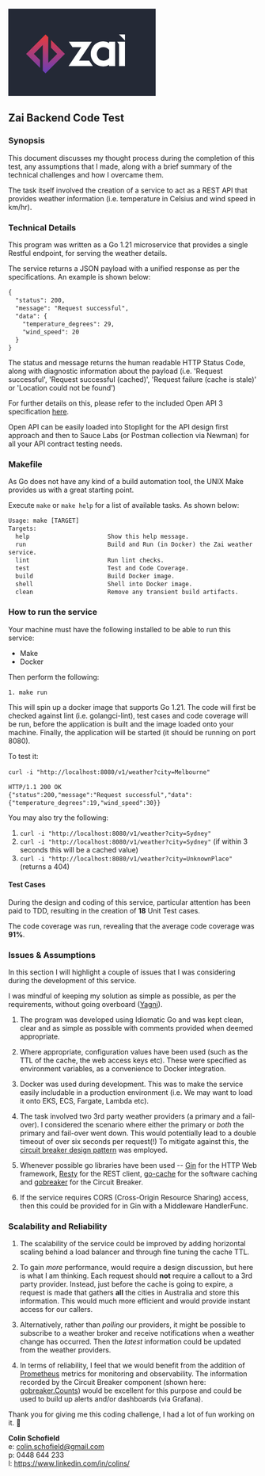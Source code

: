 ![](zai-logo.png)

## Zai Backend Code Test

### Synopsis

This document discusses my thought process during the completion of this test, any assumptions that I made, along with a brief summary of the technical challenges and how I overcame them.

The task itself involved the creation of a service to act as a REST API that provides weather information (i.e. temperature in Celsius and wind speed in km/hr).

### Technical Details

This program was written as a Go 1.21 microservice that provides a single Restful endpoint, for serving the weather details. 

The service returns a JSON payload with a unified response as per the specifications. An example is shown below:

```
{
  "status": 200,
  "message": "Request successful",
  "data": {
    "temperature_degrees": 29,
    "wind_speed": 20
  }
}
```

The status and message returns the human readable HTTP Status Code, along with diagnostic information about the payload (i.e. 'Request successful', 'Request successful (cached)', 'Request failure (cache is stale)' or 'Location could not be found')

For further details on this, please refer to the included Open API 3 specification [here](https://github.com/colinSchofield/zai-weather/tree/main/open-api).

Open API can be easily loaded into Stoplight for the API design first approach and then to Sauce Labs (or Postman collection via Newman) for all your API contract testing needs.

### Makefile

As Go does not have any kind of a build automation tool, the UNIX Make provides us with a great starting point.

Execute `make` or `make help` for a list of available tasks. As shown below:

```shell
Usage: make [TARGET]
Targets:
  help                      Show this help message.
  run                       Build and Run (in Docker) the Zai weather service.
  lint                      Run lint checks.
  test                      Test and Code Coverage.
  build                     Build Docker image.
  shell                     Shell into Docker image.
  clean                     Remove any transient build artifacts.
```

### How to run the service

Your machine must have the following installed to be able to run this service:
 - Make
 - Docker

 Then perform the following:
 ```
 1. make run
 ```

This will spin up a docker image that supports Go 1.21. The code will first be checked against lint (i.e. golangci-lint), test cases and code coverage will be run, before the application is built and the image loaded onto your machine. Finally, the application will be started (it should be running on port 8080).

To test it:

`curl -i "http://localhost:8080/v1/weather?city=Melbourne"`

```
HTTP/1.1 200 OK
{"status":200,"message":"Request successful","data":{"temperature_degrees":19,"wind_speed":30}}
```

You may also try the following:

1. `curl -i "http://localhost:8080/v1/weather?city=Sydney"`
2. `curl -i "http://localhost:8080/v1/weather?city=Sydney"` (if within 3 seconds this will be a cached value)
3. `curl -i "http://localhost:8080/v1/weather?city=UnknownPlace"` (returns a 404)

#### Test Cases

During the design and coding of this service, particular attention has been paid to TDD, resulting in the creation of **18** Unit Test cases.

The code coverage was run, revealing that the average code coverage was **91%**.

### Issues & Assumptions

In this section I will highlight a couple of issues that I was considering during the development of this service.

I was mindful of keeping my solution as simple as possible, as per the requirements, without going overboard ([Yagni](https://en.wikipedia.org/wiki/You_aren%27t_gonna_need_it)).

1. The program was developed using Idiomatic Go and was kept clean, clear and as simple as possible with comments provided when deemed appropriate.

2. Where appropriate, configuration values have been used (such as the TTL of the cache, the web access keys etc). These were specified as environment variables, as a convenience to Docker integration.

3. Docker was used during development. This was to make the service easily includable in a production environment (i.e. We may want to load it onto EKS, ECS, Fargate, Lambda etc).

4. The task involved two 3rd party weather providers (a primary and a fail-over). I considered the scenario where either the primary or *both* the primary and fail-over went down. This would potentially lead to a double timeout of over six seconds per request(!) To mitigate against this, the [circuit breaker design pattern](https://en.wikipedia.org/wiki/Circuit_breaker_design_pattern) was employed.

5. Whenever possible go libraries have been used -- [Gin](https://gin-gonic.com) for the HTTP Web framework, [Resty](https://dev.to/ankitmalikg/go-how-to-use-resty-2pmg) for the REST client, [go-cache](https://github.com/patrickmn/go-cache) for the software caching and [gobreaker](https://dev.to/he110/circuitbreaker-pattern-in-go-43cn) for the Circuit Breaker.

6. If the service requires CORS (Cross-Origin Resource Sharing) access, then this could be provided for in Gin with a Middleware HandlerFunc.

### Scalability and Reliability

1. The scalability of the service could be improved by adding horizontal scaling behind a load balancer and through fine tuning the cache TTL.

2. To gain *more* performance, would require a design discussion, but here is what I am thinking. Each request should **not** require a callout to a 3rd party provider. Instead, just before the cache is going to expire, a request is made that gathers **all** the cities in Australia and store this information. This would much more efficient and would provide instant access for our callers.

3. Alternatively, rather than *polling* our providers, it might be possible to subscribe to a weather broker and receive notifications when a weather change has occurred. Then the *latest* information could be updated from the weather providers.

4. In terms of reliability, I feel that we would benefit from the addition of [Prometheus](https://grafana.com/go/webinar/intro-to-observability-with-prometheus/) metrics for monitoring and observability. The information recorded by the Circuit Breaker component (shown here: [gobreaker.Counts](https://github.com/sony/gobreaker/blob/70f7cbc53af96e27e1042a5f5803c9b960e0ca81/gobreaker.go#L47)) would be excellent for this purpose and could be used to build up alerts and/or dashboards (via Grafana).



Thank you for giving me this coding challenge, I had a lot of fun working on it. 🙂

**Colin Schofield**  
e: colin.schofield@gmail.com  
p: 0448 644 233  
l: https://www.linkedin.com/in/colins/
